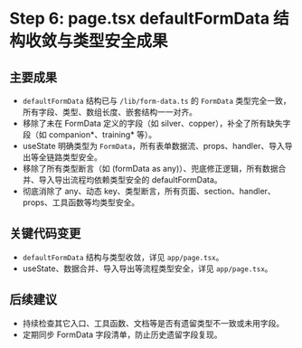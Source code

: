 # Step 6: page.tsx defaultFormData 结构收敛与类型安全成果

## 主要成果
- `defaultFormData` 结构已与 `/lib/form-data.ts` 的 `FormData` 类型完全一致，所有字段、类型、数组长度、嵌套结构一一对齐。
- 移除了未在 FormData 定义的字段（如 silver、copper），补全了所有缺失字段（如 companion*、training* 等）。
- useState 明确类型为 `FormData`，所有表单数据流、props、handler、导入导出等全链路类型安全。
- 移除了所有类型断言（如 (formData as any)）、兜底修正逻辑，所有数据合并、导入导出流程均依赖类型安全的 defaultFormData。
- 彻底消除了 any、动态 key、类型断言，所有页面、section、handler、props、工具函数等均类型安全。

## 关键代码变更
- `defaultFormData` 结构与类型收敛，详见 `app/page.tsx`。
- useState、数据合并、导入导出等流程类型安全，详见 `app/page.tsx`。

## 后续建议
- 持续检查其它入口、工具函数、文档等是否有遗留类型不一致或未用字段。
- 定期同步 FormData 字段清单，防止历史遗留字段复现。
